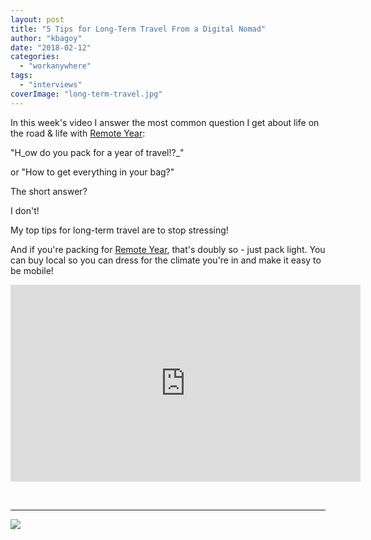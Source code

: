 ```yaml
---
layout: post
title: "5 Tips for Long-Term Travel From a Digital Nomad"
author: "kbagoy"
date: "2018-02-12"
categories: 
  - "workanywhere"
tags: 
  - "interviews"
coverImage: "long-term-travel.jpg"
---
```


In this week's video I answer the most common question I get about life on the road & life with [Remote Year](http://www.remoteyear.com/general-application?referee=5132575):

"H_ow do you pack for a year of travel!?_"

or "How to get everything in your bag?"

The short answer?

I don't!

My top tips for long-term travel are to stop stressing!

And if you're packing for [Remote Year](http://www.remoteyear.com/general-application?referee=5132575), that's doubly so - just pack light. You can buy local so you can dress for the climate you're in and make it easy to be mobile!

<iframe src="https://www.youtube.com/embed/fEeUx0mbcJ0" width="560" height="315" frameborder="0" allowfullscreen="allowfullscreen"></iframe>

 

* * *

![](images/5tipsdigitalnomad-683x1024.png)
